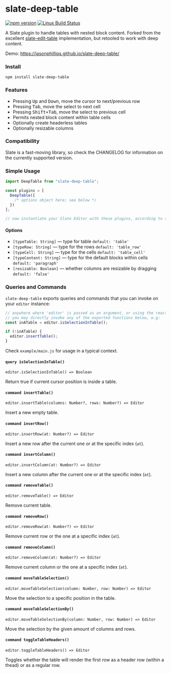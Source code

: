 # slate-deep-table

[![npm version](https://badge.fury.io/js/slate-deep-table.svg)](https://badge.fury.io/js/slate-deep-table)
[![Linux Build Status](https://travis-ci.org/jasonphillips/slate-deep-table.png?branch=master)](https://travis-ci.org/jasonphillips/slate-deep-table)

A Slate plugin to handle tables with nested block content. Forked from the excellent [slate-edit-table](https://github.com/GitbookIO/slate-edit-table) implementation, but retooled to work with deep content.

Demo: https://jasonphillips.github.io/slate-deep-table/

### Install

```
npm install slate-deep-table
```

### Features

- Pressing <kbd>Up</kbd> and <kbd>Down</kbd>, move the cursor to next/previous row
- Pressing <kbd>Tab</kbd>, move the select to next cell
- Pressing <kbd>Shift+Tab</kbd>, move the select to previous cell
- Permits nested block content within table cells
- Optionally create headerless tables
- Optionally resizable columns

### Compatibility

Slate is a fast-moving library, so check the CHANGELOG for information on the currently supported version.

### Simple Usage

```js
import DeepTable from "slate-deep-table";

const plugins = [
  DeepTable({
    /* options object here; see below */
  })
];

// now instantiate your Slate Editor with these plugins, according to slate documentation
```

#### Options

- `[typeTable: String]` — type for table `default: 'table'`
- `[typeRow: String]` — type for the rows `default: 'table_row'`
- `[typeCell: String]` — type for the cells `default: 'table_cell'`
- `[typeContent: String]` — type for the default blocks within cells `default: 'paragraph'`
- `[resizable: Boolean]` — whether columns are resizable by dragging `default: 'false'`

### Queries and Commands

`slate-deep-table` exports queries and commands that you can invoke on your `editor` instance:

```js
// anywhere where 'editor' is passed as an argument, or using the react Component's ref,
// you may directly invoke any of the exported functions below, e.g:
const inATable = editor.isSelectionInTable();

if (!inATable) {
  editor.insertTable();
}
```

Check `example/main.js` for usage in a typical context.

#### `query isSelectionInTable()`

`editor.isSelectionInTable() => Boolean`

Return true if current cursor position is inside a table.

#### `command insertTable()`

`editor.insertTable(columns: Number?, rows: Number?) => Editor`

Insert a new empty table.

#### `command insertRow()`

`editor.insertRow(at: Number?) => Editor`

Insert a new row after the current one or at the specific index (`at`).

#### `command insertColumn()`

`editor.insertColumn(at: Number?) => Editor`

Insert a new column after the current one or at the specific index (`at`).

#### `command removeTable()`

`editor.removeTable() => Editor`

Remove current table.

#### `command removeRow()`

`editor.removeRow(at: Number?) => Editor`

Remove current row or the one at a specific index (`at`).

#### `command removeColumn()`

`editor.removeColumn(at: Number?) => Editor`

Remove current column or the one at a specific index (`at`).

#### `command moveTableSelection()`

`editor.moveTableSelection(column: Number, row: Number) => Editor`

Move the selection to a specific position in the table.

#### `command moveTableSelectionBy()`

`editor.moveTableSelectionBy(column: Number, row: Number) => Editor`

Move the selection by the given amount of columns and rows.

#### `command toggleTableHeaders()`

`editor.toggleTableHeaders() => Editor`

Toggles whether the table will render the first row as a header row (within a thead) or as a regular row.
